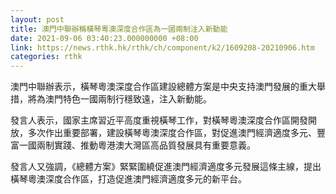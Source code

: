 ```yaml
---
layout: post
title: 澳門中聯辦稱橫琴粵澳深度合作區為一國兩制注入新動能
date: 2021-09-06 03:40:23.000000000 +08:00
link: https://news.rthk.hk/rthk/ch/component/k2/1609208-20210906.htm
categories: rthk
---
```


澳門中聯辦表示，橫琴粵澳深度合作區建設總體方案是中央支持澳門發展的重大舉措，將為澳門特色一國兩制行穩致遠，注入新動能。

發言人表示，國家主席習近平高度重視橫琴工作，對橫琴粵澳深度合作區開發開放，多次作出重要部署，建設橫琴粵澳深度合作區，對促進澳門經濟適度多元、豐富一國兩制實踐、推動粵港澳大灣區高品質發展具有重要意義。

發言人又強調，《總體方案》緊緊圍繞促進澳門經濟適度多元發展這條主線，提出橫琴粵澳深度合作區，打造促進澳門經濟適度多元的新平台。

